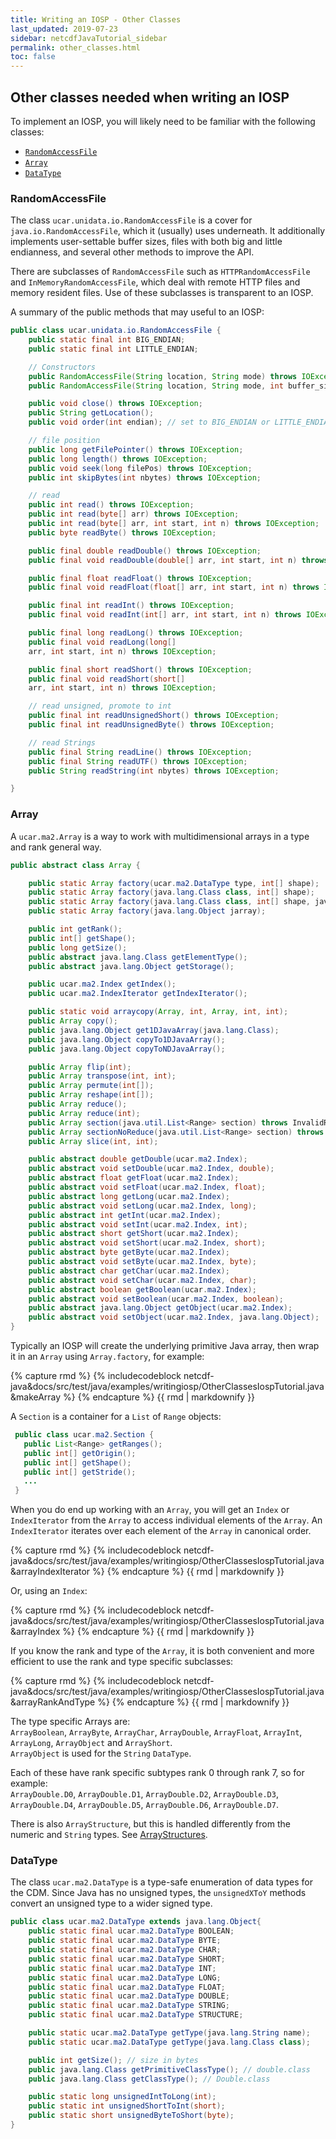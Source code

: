 ```yaml
---
title: Writing an IOSP - Other Classes
last_updated: 2019-07-23
sidebar: netcdfJavaTutorial_sidebar
permalink: other_classes.html
toc: false
---
```


## Other classes needed when writing an IOSP
To implement an IOSP, you will likely need to be familiar with the following classes:
* [`RandomAccessFile`](#randomaccessfile)
* [`Array`](#array)
* [`DataType`](#datatype)

### RandomAccessFile

The class `ucar.unidata.io.RandomAccessFile` is a cover for `java.io.RandomAccessFile`, which it (usually) uses underneath. 
It additionally implements user-settable buffer sizes, files with both big and little endianness, and several other methods to improve the API.

There are subclasses of `RandomAccessFile` such as `HTTPRandomAccessFile` and `InMemoryRandomAccessFile`, which deal with remote HTTP files 
and memory resident files. Use of these subclasses is transparent to an IOSP.

A summary of the public methods that may useful to an IOSP:

~~~java
public class ucar.unidata.io.RandomAccessFile {
    public static final int BIG_ENDIAN;
    public static final int LITTLE_ENDIAN;

    // Constructors
    public RandomAccessFile(String location, String mode) throws IOException;
    public RandomAccessFile(String location, String mode, int buffer_size) throws IOException;

    public void close() throws IOException;
    public String getLocation();
    public void order(int endian); // set to BIG_ENDIAN or LITTLE_ENDIAN

    // file position
    public long getFilePointer() throws IOException;
    public long length() throws IOException;
    public void seek(long filePos) throws IOException;
    public int skipBytes(int nbytes) throws IOException;

    // read
    public int read() throws IOException;
    public int read(byte[] arr) throws IOException;
    public int read(byte[] arr, int start, int n) throws IOException;
    public byte readByte() throws IOException;

    public final double readDouble() throws IOException;
    public final void readDouble(double[] arr, int start, int n) throws IOException;

    public final float readFloat() throws IOException;
    public final void readFloat(float[] arr, int start, int n) throws IOException;

    public final int readInt() throws IOException;
    public final void readInt(int[] arr, int start, int n) throws IOException;

    public final long readLong() throws IOException;
    public final void readLong(long[]
    arr, int start, int n) throws IOException;

    public final short readShort() throws IOException;
    public final void readShort(short[]
    arr, int start, int n) throws IOException;

    // read unsigned, promote to int
    public final int readUnsignedShort() throws IOException;
    public final int readUnsignedByte() throws IOException;

    // read Strings
    public final String readLine() throws IOException;
    public final String readUTF() throws IOException;
    public String readString(int nbytes) throws IOException;

}
~~~

### Array
A `ucar.ma2.Array` is a way to work with multidimensional arrays in a type and rank general way.

~~~java
public abstract class Array {

    public static Array factory(ucar.ma2.DataType type, int[] shape);
    public static Array factory(java.lang.Class class, int[] shape);
    public static Array factory(java.lang.Class class, int[] shape, java.lang.Object jarray);
    public static Array factory(java.lang.Object jarray);

    public int getRank();
    public int[] getShape();
    public long getSize();
    public abstract java.lang.Class getElementType();
    public abstract java.lang.Object getStorage();

    public ucar.ma2.Index getIndex();
    public ucar.ma2.IndexIterator getIndexIterator();

    public static void arraycopy(Array, int, Array, int, int);
    public Array copy();
    public java.lang.Object get1DJavaArray(java.lang.Class);
    public java.lang.Object copyTo1DJavaArray();
    public java.lang.Object copyToNDJavaArray();

    public Array flip(int);
    public Array transpose(int, int);
    public Array permute(int[]);
    public Array reshape(int[]);
    public Array reduce();
    public Array reduce(int);
    public Array section(java.util.List<Range> section) throws InvalidRangeException;
    public Array sectionNoReduce(java.util.List<Range> section) throws InvalidRangeException;
    public Array slice(int, int);

    public abstract double getDouble(ucar.ma2.Index);
    public abstract void setDouble(ucar.ma2.Index, double);
    public abstract float getFloat(ucar.ma2.Index);
    public abstract void setFloat(ucar.ma2.Index, float);
    public abstract long getLong(ucar.ma2.Index);
    public abstract void setLong(ucar.ma2.Index, long);
    public abstract int getInt(ucar.ma2.Index);
    public abstract void setInt(ucar.ma2.Index, int);
    public abstract short getShort(ucar.ma2.Index);
    public abstract void setShort(ucar.ma2.Index, short);
    public abstract byte getByte(ucar.ma2.Index);
    public abstract void setByte(ucar.ma2.Index, byte);
    public abstract char getChar(ucar.ma2.Index);
    public abstract void setChar(ucar.ma2.Index, char);
    public abstract boolean getBoolean(ucar.ma2.Index);
    public abstract void setBoolean(ucar.ma2.Index, boolean);
    public abstract java.lang.Object getObject(ucar.ma2.Index);
    public abstract void setObject(ucar.ma2.Index, java.lang.Object);
}
~~~
Typically an IOSP will create the underlying primitive Java array, then wrap it in an `Array` using `Array.factory`, for example:

{% capture rmd %}
{% includecodeblock netcdf-java&docs/src/test/java/examples/writingiosp/OtherClassesIospTutorial.java&makeArray %}
{% endcapture %}
{{ rmd | markdownify }}

A `Section` is a container for a `List` of `Range` objects:

~~~java
 public class ucar.ma2.Section {
   public List<Range> getRanges();
   public int[] getOrigin();
   public int[] getShape();
   public int[] getStride();
   ...
 }
~~~

When you do end up working with an `Array`, you will get an `Index` or `IndexIterator` from the `Array` to access individual elements of 
the `Array`. An `IndexIterator` iterates over each element of the `Array` in canonical order.

{% capture rmd %}
{% includecodeblock netcdf-java&docs/src/test/java/examples/writingiosp/OtherClassesIospTutorial.java&arrayIndexIterator %}
{% endcapture %}
{{ rmd | markdownify }}

Or, using an `Index`:

{% capture rmd %}
{% includecodeblock netcdf-java&docs/src/test/java/examples/writingiosp/OtherClassesIospTutorial.java&arrayIndex %}
{% endcapture %}
{{ rmd | markdownify }}

If you know the rank and type of the `Array`, it is both convenient and more efficient to use the rank and type specific subclasses:

{% capture rmd %}
{% includecodeblock netcdf-java&docs/src/test/java/examples/writingiosp/OtherClassesIospTutorial.java&arrayRankAndType %}
{% endcapture %}
{{ rmd | markdownify }}

The type specific Arrays are:  
`ArrayBoolean`, `ArrayByte`, `ArrayChar`, `ArrayDouble`, `ArrayFloat`, `ArrayInt`, `ArrayLong`, `ArrayObject` and `ArrayShort`.  
`ArrayObject` is used for the `String` `DataType`.

Each of these have rank specific subtypes rank 0 through rank 7, so for example:  
`ArrayDouble.D0`, `ArrayDouble.D1`, `ArrayDouble.D2`, `ArrayDouble.D3`, `ArrayDouble.D4`, `ArrayDouble.D5`, `ArrayDouble.D6`, `ArrayDouble.D7`.

There is also `ArrayStructure`, but this is handled differently from the numeric and `String` types. 
See [ArrayStructures](arraystructures_ref.html).

### DataType

The class `ucar.ma2.DataType` is a type-safe enumeration of data types for the CDM. Since Java has no unsigned types, the `unsignedXToY` 
methods convert an unsigned type to a wider signed type.

~~~java
public class ucar.ma2.DataType extends java.lang.Object{
    public static final ucar.ma2.DataType BOOLEAN;
    public static final ucar.ma2.DataType BYTE;
    public static final ucar.ma2.DataType CHAR;
    public static final ucar.ma2.DataType SHORT;
    public static final ucar.ma2.DataType INT;
    public static final ucar.ma2.DataType LONG;
    public static final ucar.ma2.DataType FLOAT;
    public static final ucar.ma2.DataType DOUBLE;
    public static final ucar.ma2.DataType STRING;
    public static final ucar.ma2.DataType STRUCTURE;

    public static ucar.ma2.DataType getType(java.lang.String name);
    public static ucar.ma2.DataType getType(java.lang.Class class);

    public int getSize(); // size in bytes
    public java.lang.Class getPrimitiveClassType(); // double.class
    public java.lang.Class getClassType(); // Double.class

    public static long unsignedIntToLong(int);
    public static int unsignedShortToInt(short);
    public static short unsignedByteToShort(byte);
}
~~~